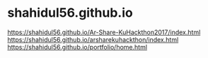 # shahidul56.github.io



https://shahidul56.github.io/Ar-Share-KuHackthon2017/index.html
https://shahidul56.github.io/arsharekuhackthon/index.html
https://shahidul56.github.io/portfolio/home.html

